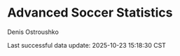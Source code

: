 # Advanced Soccer Statistics
Denis Ostroushko

<!-- gfm -->

Last successful data update: 2025-10-23 15:18:30 CST
